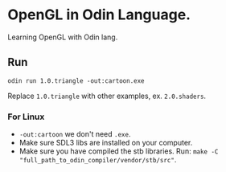 # OpenGL in Odin Language.

Learning OpenGL with Odin lang.

## Run

`odin run 1.0.triangle -out:cartoon.exe`

Replace `1.0.triangle` with other examples, ex. `2.0.shaders`.

### For Linux
- `-out:cartoon` we don't need `.exe`.
- Make sure SDL3 libs are installed on your computer.
- Make sure you have compiled the stb libraries. Run: `make -C "full_path_to_odin_compiler/vendor/stb/src"`.
